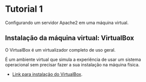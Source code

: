 # Tutorial 1

Configurando um servidor Apache2 em uma máquina virtual.

## Instalação da máquina virtual: VirtualBox

O VirtualBox é um virtualizador completo de uso geral. 

É um ambiente virtual que simula a experiência de usar um sistema operacional sem precisar fazer a sua instalação na máquina física. 

- [Link para instalação do VirtualBox](https://www.virtualbox.org/wiki/Downloads).
